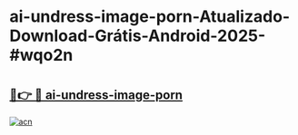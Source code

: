 # ai-undress-image-porn-Atualizado-Download-Grátis-Android-2025-#wqo2n

# <h2><a href="https://ainizakaria.my?title=ai-undress-image-porn&ref=24M">🔗👉 🔴 ai-undress-image-porn</a></h2>

[![acn](https://github.com/user-attachments/assets/0f9c940e-d8b0-45ae-aac7-cd30a18b3e1c)](https://ainizakaria.my?title=ai-undress-image-porn&ref=24M)

